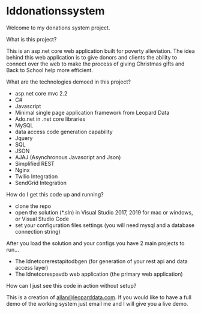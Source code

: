 # lddonationssystem

Welcome to my donations system project.

What is this project?

This is an asp.net core web application built for poverty alleviation.  The idea behind this web application is to give donors and clients the ability to connect over the web to make the process of giving Christmas gifts and Back to School help more efficient.

What are the technologies demoed in this project?

* asp.net core mvc 2.2
* C#
* Javascript
* Minimal single page application framework from Leopard Data
* Ado.net in .net core libraries
* MySQL
* data access code generation capability
* Jquery
* SQL
* JSON
* AJAJ (Asynchronous Javascript and Json)
* Simplified REST 
* Nginx
* Twilio Integration
* SendGrid Integration

How do I get this code up and running?

* clone the repo
* open the solution (*.sln) in Visual Studio 2017, 2019 for mac or windows, or Visual Studio Code
* set your configuration files settings (you will need mysql and a database connection string)

After you load the solution and your configs you have 2 main projects to run...

* The ldnetcorerestapitodbgen (for generation of your rest api and data access layer)
* The ldnetcorespavdb web application (the primary web application)

How can I just see this code in action without setup?

This is a creation of allan@leoparddata.com.  If you would like to have a full demo of the working system just email me and I will give you a live demo.

